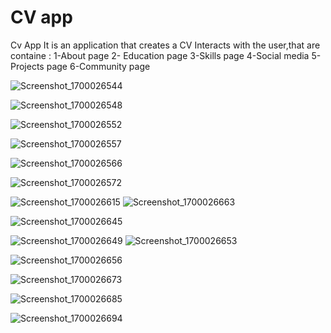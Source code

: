 # CV app
Cv App It is an application that creates a CV Interacts with the user,that are containe :
1-About page 
2- Education page 
3-Skills page 
4-Social media 
5-Projects page
6-Community page

![Screenshot_1700026544](https://github.com/re23a/Project-5/assets/147350855/b469a5f7-e6c8-40d5-966a-9c4cf76459b3)

![Screenshot_1700026548](https://github.com/re23a/Project-5/assets/147350855/7ff26108-5c7d-4535-8284-d865d596ac5c)

![Screenshot_1700026552](https://github.com/re23a/Project-5/assets/147350855/ed97a411-92be-483f-8630-33df8b132d85)

![Screenshot_1700026557](https://github.com/re23a/Project-5/assets/147350855/7829b25e-d758-4adc-b49d-ba5d76278d90)


![Screenshot_1700026566](https://github.com/re23a/Project-5/assets/147350855/1c91f3be-f9f1-4fb0-8ae5-96b25938c976)



![Screenshot_1700026572](https://github.com/re23a/Project-5/assets/147350855/d5ebe06d-dda9-4b7f-8021-1f75b158fbb7)

![Screenshot_1700026615](https://github.com/re23a/Project-5/assets/147350855/72a7c9e5-a92f-44b3-9a85-d31cf0523f28)
![Screenshot_1700026663](https://github.com/re23a/Project-5/assets/147350855/ca38f1b8-b321-43a3-9a51-03834d9c1f7a)


![Screenshot_1700026645](https://github.com/re23a/Project-5/assets/147350855/03e6b6bb-e95a-4b80-af64-873a77460025)

![Screenshot_1700026649](https://github.com/re23a/Project-5/assets/147350855/baafded9-2d33-4f95-8ec0-3a8b7cd24f6e)
![Screenshot_1700026653](https://github.com/re23a/Project-5/assets/147350855/5798bab4-9978-45d4-a540-645d9fd56302)


![Screenshot_1700026656](https://github.com/re23a/Project-5/assets/147350855/e76fca7e-36e5-4784-8b7c-50fdabc5677d)


![Screenshot_1700026673](https://github.com/re23a/Project-5/assets/147350855/2e9cc6de-b43e-4256-9d97-ee7ba4ef0032)


![Screenshot_1700026685](https://github.com/re23a/Project-5/assets/147350855/82c6b2ba-4003-4c31-bd71-dc10ff14f6fd)

![Screenshot_1700026694](https://github.com/re23a/Project-5/assets/147350855/4b60bbe2-7f94-4d8d-991f-31170cac858b)





